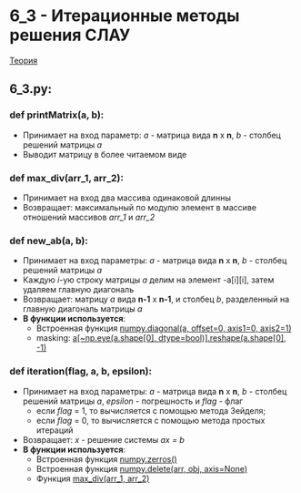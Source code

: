 # 6_3 - Итерационные методы решения СЛАУ
[Теория](https://mathhelpplanet.com/static.php?p=metody-resheniya-sistem-nelineynykh-uravneniy)
## 6_3.py:
### def printMatrix(a, b):
  - Принимает на вход параметр: *a* - матрица вида **n** x **n**, *b* - столбец решений матрицы *а*
  - Выводит матрицу в более читаемом виде
### def max_div(arr_1, arr_2):
  - Принимает на вход два массива одинаковой длинны
  - Возвращает: максимальный по модулю элемент в массиве отношений массивов *arr_1* и *arr_2*
### def new_ab(a, b):
   - Принимает на вход параметры: *a* - матрица вида **n** x **n**, *b* - столбец решений матрицы *а*
   - Каждую *i*-ую строку матрицы *a* делим на элемент -a[i][i], затем удаляем главную диагональ
   - Возвращает: матрицу *a* вида **n-1** x **n-1**, и столбец *b*, разделенный на главную диагональ матрицы *a*
   - **В функции используется**:
       - Встроенная функция [numpy.diagonal(a, offset=0, axis1=0, axis2=1)](https://numpy.org/doc/stable/reference/generated/numpy.diagonal.html)
       - masking: [a[~np.eye(a.shape[0], dtype=bool)].reshape(a.shape[0], -1)](https://stackoverflow.com/questions/46736258/deleting-diagonal-elements-of-a-numpy-array)
### def iteration(flag, a, b, epsilon):
   - Принимает на вход параметры: *a* - матрица вида **n** x **n**, *b* - столбец решений матрицы *а*, *epsilon* - погрешность и *flag* - флаг
     -  если *flag* = 1, то вычисляется с помощью метода Зейделя; 
     -  если *flag* = 0, то вычисляется с помощью метода простых итераций
   - Возвращает: *x* - решение системы *ax = b*
   - **В функции используется**:
       - Встроенная функция [numpy.zerros()](https://numpy.org/doc/stable/reference/generated/numpy.zeros.html)
       - Встроенная функция [numpy.delete(arr, obj, axis=None)](https://numpy.org/doc/stable/reference/generated/numpy.delete.html)
       - Функция [max_div(arr_1, arr_2)](https://github.com/DmitryBal/NumMethods2/tree/main/6_3#def-max_divarr_1-arr_2)
  

